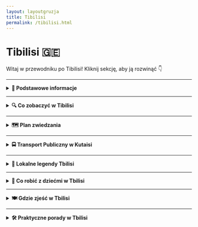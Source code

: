 ```yaml
---
layout: layoutgruzja
title: Tibilisi
permalink: /tibilisi.html
---
```


# Tibilisi 🇬🇪 

Witaj w przewodniku po Tibilisi! Kliknij sekcję, aby ją rozwinąć 👇


---

<details>
  <summary><strong>📌 Podstawowe informacje</strong></summary>

  <h3>🧭 KUTAISI – gruziński chill w pakiecie z historią</h3>

  <p>
    Kutaisi to nie jest metropolia z wieżowcami, w których gubisz GPS. To raczej miasto, które przywita cię jak stary znajomy – z kubkiem herbaty, winogronem i opowieścią o czasach, kiedy jeszcze nie było Google Maps, a ludzie pytali o drogę naprawdę (szok!). To miejsce, gdzie współczesność żyje w zgodzie z mitologią, a ulica z dziurą w asfalcie prowadzi do… UNESCO.
  </p>

  <p>
    To też prawdopodobnie jedyne miejsce na świecie, gdzie możesz zobaczyć świętą katedrę, zjeść khinkali za 10 zł, a potem iść do jaskini z nietoperzami – wszystko w jeden dzień. Kutaisi to taki miks: trochę wsi, trochę miasta, trochę bajki i trochę starej babci, która wie wszystko i częstuje cię czaczą. Jeśli szukasz czegoś autentycznego, nieprzefiltrowanego i z sercem – to tutaj.
  </p>
  

  <h4>✈️ Jak się dostać?</h4>
  <p>
    Lotnisko im. Dawida Budowniczego (KUT) obsługuje głównie tanie linie, więc jeśli złapiesz bilet za 100 zł, to gratulacje – masz przelot i jeszcze zostaje Ci na 40 pierogów z mięsem. Z lotniska do centrum jest ok. 20 km. Możesz:
  </p>
  <ul>
    <li>➡️ Wziąć <strong>autobus miejskim</strong> (ok. 2 GEL – czyli mniej niż napój gazowany w automacie)</li>
    <li>➡️ Złapać <strong>marszrutkę</strong> (czyli lokalny minibus – przeżycie samo w sobie, szczególnie jak kierowca słucha techno o 7 rano)</li>
    <li>➡️ <strong>Taxi</strong> – idealne dla zmęczonych, leniwych lub podróżujących z walizką większą niż życie. Ale uwaga: negocjuj cenę, najlepiej zanim ruszycie. Gruzini są mili, ale taxi to sport kontaktowy.</li>
  </ul>

  <h4>❤️ Dlaczego warto tu przyjechać?</h4>
  <ul>
    <li>Bo ludzie są tak gościnni, że po trzecim toaście za twoje zdrowie już nie wiesz, czy jesteś turystą, czy synem gospodarza.</li>
    <li>Bo jedzenie to nie żart – to rytuał. Chaczapuri, lobiani, khinkali… i wszystko z widokiem na góry lub rzekę.</li>
    <li>Bo jest tanio – tak tanio, że przez chwilę zastanowisz się, czy nie zostać tu na stałe i handlować nalewkami.</li>
    <li>Bo to idealna baza wypadowa – blisko masz jaskinie, wodospady, klasztory i więcej zieleni niż w niejednym parku narodowym.</li>
    <li>Bo Kutaisi nie udaje. Jest, jaki jest – i za to się go kocha.</li>
  </ul>

  <p><strong>Tip z serca:</strong> Jeśli w lokalnej knajpce ktoś zaprosi Cię na toast – nie odmawiaj. W Gruzji wino to nie tylko napój, to forma komunikacji, filozofia życia i, w sumie, jeden z podstawowych języków emocji.</p>
</details>


---

<details>
  <summary><strong>🔍 Co zobaczyć w Tibilisi</strong></summary>

<details>
  <summary><strong>🛕 Katedra Świętej Trójcy (Sameba)</strong></summary>
  <p><strong>Współrzędne:</strong> <em>41.6946° N, 44.8014° E</em></p>
  <p>Jeśli myślisz, że widziałeś już duże kościoły, przygotuj się na to, że <strong>Sameba</strong> zrobi z Twojego pojęcia "duży" chrześcijański placek. Ta monumentalna katedra to największa cerkiew w Gruzji i jedna z największych prawosławnych świątyń na świecie. Nie żartujemy – wygląda jakby ktoś zaprojektował ją w symulatorze budowlanym, a potem kliknął „maksymalna skala”.</p>
  
  <p>Sameba to prawdziwy kolos – <strong>84 metry wysokości</strong> (czyli prawie 30-piętrowy wieżowiec!) i rozpościera się na wzgórzu Elia, dumnie górując nad Tbilisi jak złocisty strażnik wiary i… dobrych widoków na miasto. Złota kopuła błyszczy w słońcu jak biżuteria babci na niedzielnej mszy, a sama bryła świątyni łączy w sobie klasykę gruzińskiej architektury cerkiewnej z nowoczesnym rozmachem.</p>

  <p>Budowę rozpoczęto w 1995 roku i ukończono w 2004 – więc jak na świątynię, to jest raczej nowość, niemalże „świeżynka z piekarni Pana Boga”. Ale nie daj się zwieść jej młodemu wiekowi – duchowość tego miejsca czuć tu równie mocno jak zapach kadzidła w święto Trójcy.</p>

  <p>W środku – cisza, półmrok, ikony, święci patrzący z murów, złote żyrandole niczym z bajki o tysiącu i jednej modlitwie. Wnętrze jest proste, ale monumentalne – żadnych barokowych zawijasów, tylko majestatyczna przestrzeń i poczucie, że to miejsce nie zostało stworzone dla turystów z selfie-stickiem, tylko dla duchowej zadumy (albo przynajmniej spokojnego „wow”).</p>

  <p>Wokół katedry znajduje się rozległy teren z ogrodami, fontannami i – jak to w Gruzji – obowiązkową dawką kotów, które okupują schody i wyglądają, jakby były tu dłużej niż sama świątynia.</p>

  <p><strong>📝 Praktycznie:</strong><br>
  • <strong>Wstęp:</strong> za darmo. Duchowość nie kosztuje, ale jeśli chcesz kupić świeczkę, wrzuć coś do puszki.<br>
  • <strong>Ubiór:</strong> kobiety proszone są o zakrycie głowy i ramion. Faceci – może nie krótkie spodenki do połowy uda, chyba że chcesz zostać źle potraktowany przez babuszki-strażniczki tradycji.<br>
  • <strong>Dojazd:</strong> z centrum Tbilisi najlepiej złapać Bolt albo podejść spacerem, jeśli chcesz po drodze zgubić trochę gruzińskich chinkali.<br>
  • <strong>Czas zwiedzania:</strong> 30 minut duchowego spaceru + 20 minut gapienia się na widok z tarasu + 10 minut robienia zdjęć, które i tak nie oddadzą skali.</p>

  <p><em>Katedra Sameba to jedno z tych miejsc, które trzeba zobaczyć nie tylko „bo przewodnik każe”, ale żeby poczuć, że Tbilisi to coś więcej niż ulice i restauracje – to miasto, które wierzy. Głośno, złoto i z rozmachem.</em></p>
</details>


<details>
  <summary><strong>🌉 Most Pokoju – szklany smok nad Kurą</strong></summary>
  <p><strong>Współrzędne:</strong> <em>41.6928° N, 44.8093° E</em></p>
  <p>Jeśli Gruzini mieliby mieć własnego smoka, to wyglądałby właśnie tak – cały w szkle i stali, wijący się nad rzeką Kurą niczym cybernetyczna jaszczurka z futurystycznej baśni. <strong>Most Pokoju</strong> to jeden z najbardziej charakterystycznych symboli nowoczesnego Tbilisi – błyszczący, odważny, kontrowersyjny. Jedni mówią: „wow, jak z Dubaju”, inni: „co to za suszarka do włosów?!”. Ale nikt nie przechodzi obojętnie.</p>

  <p>Zaprojektowany przez włoskiego architekta Michele De Lucchi (czyli: “robimy coś efektownego, niech się świeci!”), most został otwarty w 2010 roku i od razu stał się ulubionym miejscem spacerów, randek i... fotek na Instagram. Ma 156 metrów długości i łączy starą część miasta z nową – czyli dosłownie spina tradycję z nowoczesnością. Symbolicznie i praktycznie, bo bez niego trzeba by chodzić naokoło.</p>

  <p>Po zmroku konstrukcja naprawdę ożywa: tysiące LED-ów migoczą w zaprogramowanych sekwencjach, niby przekazując wiadomość w Morse’ie (ponoć koduje DNA – no cóż, nie pytaj). Ale wygląda to zjawiskowo, szczególnie z poziomu rzeki, więc jeśli chcesz poczuć się jak bohater romantycznego filmu science fiction, wieczorny spacer obowiązkowy.</p>

  <p><strong>📝 Praktycznie:</strong><br>
  • <strong>Wstęp:</strong> oczywiście darmowy – to most, nie teatr.<br>
  • <strong>Najlepszy czas na wizytę:</strong> tuż przed zachodem słońca, kiedy słońce odbija się w szkle, a potem można zostać na świetlne show.<br>
  • <strong>Ostrożnie:</strong> w wietrzne dni most trochę buja – nie polecany dla osób z lękiem wysokości i niechęcią do przezroczystych podłóg.<br>
  • <strong>Zdjęcia:</strong> idealne miejsce na widokówki z Tbilisi. Po obu stronach rzeki znajdziesz punkty z idealną kompozycją „most + rzeka + stare miasto + góry”. Fotografowie, szykujcie obiektywy.</p>

  <p><em>Most Pokoju to jeden z tych projektów, które albo się kocha, albo nie rozumie. Ale i tak się idzie, robi zdjęcie, wrzuca na relację i mówi: „Tbilisi mnie zaskoczyło”.</em></p>
</details>


<details>
  <summary><strong>🏰 Twierdza Narikala – strażniczka Tbilisi z widokiem marzeń</strong></summary>
  <p><strong>Współrzędne:</strong> <em>41.6864° N, 44.8089° E</em></p>
  <p>Jeśli Tbilisi miałoby swoje Westeros, to <strong>Narikala</strong> byłaby Żelaznym Tronem – dumnie góruje nad miastem, widoczna z prawie każdego miejsca i otoczona aurą tajemniczości (oraz niezliczonymi turystami z kijami do selfie). To średniowieczna forteca, która nie tylko widziała więcej niż niejeden podręcznik historii, ale też <em>wciąż</em> robi wrażenie, choć ząb czasu podgryza ją od wieków.</p>

  <p>Zbudowana już w IV wieku przez Persów (tak, Persów!), później rozbudowywana przez Arabów, Gruzinów, Mongołów i wszystko, co przeszło przez Kaukaz z mieczem w dłoni. Dziś z oryginalnych murów zostało to, co nie spłonęło, nie osunęło się ani nie wyleciało w powietrze – ale to właśnie te ruiny mają duszę. Tu nie chodzi o wypolerowane cegły, tylko o klimat.</p>

  <p>Wejście na twierdzę to mała przygoda: można się wspiąć pieszo krętymi uliczkami z dzielnicy Abanotubani (polecam – cardio gratis), albo wjechać wygodną kolejką linową, która startuje z Rike Park. Z góry rozpościera się panorama całego Tbilisi: dachy, rzeka, nowoczesne mosty, kopuły łaźni, góry w tle... Idealne miejsce, żeby usiąść, odpocząć i powiedzieć sobie: „warto było się pocić”.</p>

  <p>Na terenie twierdzy znajdziesz też <strong>cerkiew św. Mikołaja</strong> (odbudowaną, ale stylową), kilka schodków donikąd, fragmenty murów i – rzecz jasna – wszechobecne koty. Uwaga: nie ma tu barier ani siatek ochronnych, więc selfie na krawędzi to sport ekstremalny. Szanuj życie – nie wszystko dla Instagrama!</p>

  <p><strong>📝 Praktycznie:</strong><br>
  • <strong>Wstęp:</strong> darmowy, bo historia nie ma bileterki.<br>
  • <strong>Dojście:</strong> pieszo lub kolejką linową – jeśli boisz się wysokości, to pieszo; jeśli boisz się zmęczyć – to kolejką.<br>
  • <strong>Czas zwiedzania:</strong> ok. 1 godzina z przerwą na podziwianie widoków i dramatyczne zdjęcia z włosami rozwiewanymi przez wiatr.<br>
  • <strong>Uwaga:</strong> weź wodę! To wzgórze, nie Starbucks.</p>

  <p><em>Narikala to miejsce, gdzie historia spotyka horyzont. Idealne, żeby przypomnieć sobie, że Gruzja to coś więcej niż wino i chinkali (choć te też są ważne).</em></p>
</details>


<details>
  <summary><strong>♨️ Abanotubani – gdzie Tbilisi pachnie siarką i legendą</strong></summary>
  <p><strong>Współrzędne:</strong> <em>41.6886° N, 44.8085° E</em></p>
  <p>Jeśli poczujesz w Tbilisi zapach gotowanych jajek, nie panikuj – to nie awaria kanalizacji, tylko <strong>Abanotubani</strong>, czyli legendarna dzielnica łaźni siarkowych. Tak, SIARKOWYCH. Tak, nadal działają. Tak, to pachnie dokładnie tak, jak się domyślasz – ale w dobrym tego słowa znaczeniu (prawie).</p>

  <p>Według miejskiej legendy, to właśnie tutaj król Wachtang Gorgasali (ten z mieczem i ptakiem w herbie) upolował bażanta, który – ranny – wpadł do gorącego źródła i... się ugotował. Król uznał, że skoro źródła są tak gorące, to warto tu zbudować miasto. I tak powstało Tbilisi – od gruzińskiego <em>„tbili”</em>, czyli „ciepły”. Tak, stolica nazwana na cześć gorącej kąpieli. Genialne, prawda?</p>

  <p>Dziś Abanotubani to prawdziwy mikrokosmos: ceglane kopuły łaźni wyrastają z ziemi niczym grzyby, a z każdej bucha para i historia. Niektóre łaźnie są publiczne, inne bardziej „VIP”. Można wybrać kąpiel w siarce, masaż (czasem <em>bardzo intensywny</em>), szorowanie rękawicą typu rzeźnik deluxe, a na koniec kubek gorącej herbaty. Po wszystkim czujesz się jak nowonarodzony, tylko trochę śmierdzący minerałami.</p>

  <p>Najsłynniejsze łaźnie to: <strong>Orbeliani</strong> (ta z bajecznie błękitną fasadą w stylu perskim – prawie jak mini-meczet), <strong>Royal</strong> i <strong>Chreli Abano</strong>. Można wejść bez rezerwacji, ale wieczorami lepiej mieć miejscówkę, bo Gruzini też lubią się odmoczyć.</p>

  <p><strong>📝 Praktycznie:</strong><br>
  • <strong>Ceny:</strong> od kilku do kilkudziesięciu GEL – zależnie od opcji i poziomu luksusu (lub siarczystości).<br>
  • <strong>Co zabrać:</strong> ręcznik, klapki, duma do zostawienia na zewnątrz.<br>
  • <strong>Czas trwania:</strong> około godziny, chyba że zasiedzisz się jak suszona śliwka.<br>
  • <strong>Efekty uboczne:</strong> poprawa krążenia, gładsza skóra i... aromat jak z wulkanu. Ale naturalny!</p>

  <p><em>Abanotubani to miejsce, które pokazuje, że Tbilisi nie boi się pachnieć tak, jak wygląda – dziko, gorąco i z charakterem.</em></p>
</details>

 
<details>
  <summary><strong>🤖 Rike Park – futurystyczna dżungla w centrum Tbilisi</strong></summary>
  <p><strong>Współrzędne:</strong> <em>41.6935° N, 44.8108° E</em></p>
  <p>Witaj w <strong>Rike Park</strong>, czyli najbardziej „co tu się wydarzyło?” miejscu w całym Tbilisi. To zielona przestrzeń tuż nad rzeką Kurą, idealna na spacer, drzemkę w cieniu, puszczanie baniek mydlanych lub... rozkminianie dziwnej architektury, która wygląda jakby ktoś zostawił render z programu 3D i zapomniał anulować projekt.</p>

  <p>Znajdziesz tu m.in. <strong>dwa srebrne tuby</strong>, oficjalnie mające być „nowoczesnym centrum kultury”. Niewykluczone, że są też stacją dokującą dla statków kosmicznych albo stylizowaną repliką nosa Terminatora. Jedno jest pewne – obok nie da się przejść obojętnie. Obok parku znajduje się również <strong>Pałac Prezydencki</strong>, który przypomina krzyżówkę Kapitolu z pałacem ślubów z lat 90. – widocznie ktoś miał rozmach i budżet.</p>

  <p>To właśnie stąd odjeżdża <strong>kolejka linowa na Narikalę</strong>, więc miejsce jest pełne turystów, dzieci na hulajnogach i gołębi z kompleksami. W pogodne dni można tu złapać pokaz fontann (czasem nawet z muzyką!) i po prostu usiąść na trawie, żeby podumać nad tym, jak Tbilisi potrafi łączyć bajkowe ruiny z futurystycznymi tubami bez cienia skrępowania.</p>

  <p><strong>📝 Praktycznie:</strong><br>
  • <strong>Wstęp:</strong> darmowy – jak każdy dobry park.<br>
  • <strong>Atrakcje:</strong> place zabaw, fontanny, szachownice, dmuchane zamki, przypadkowi performerzy, i nieprzypadkowa kolejka linowa.<br>
  • <strong>Idealny czas:</strong> popołudnie lub wieczór – można się zrelaksować po zwiedzaniu Starego Miasta lub rozciągnąć przed wspinaczką na Narikalę.<br>
  • <strong>Uwaga:</strong> latem bywa gorąco i mało cienia – weź kapelusz, wodę i dużo ironii dla otaczającej architektury.</p>

  <p><em>Rike Park to nie tylko zielona oaza, ale też architektoniczny eksperyment na żywym organizmie miasta. Tbilisi w pigułce: trochę szaleństwa, trochę betonu, dużo uroku.</em></p>
</details>

<details>
  <summary><strong>🍷 Ulica Shardeni – najmodniejszy chaos Starego Miasta</strong></summary>
  <p><strong>Współrzędne:</strong> <em>41.6912° N, 44.8081° E</em></p>
  <p>Jeśli Tbilisi miałoby własne Montmartre, tylko z winem zamiast absyntu, to byłaby to <strong>ulica Shardeni</strong>. Oficjalnie: historyczna uliczka nazwą nawiązująca do XVIII-wiecznego francuskiego misjonarza. W praktyce: deptak pełen kawiarenek, winotek, galerii sztuki, barów z różnym poziomem głośności i muzyki, która niekoniecznie musi pasować do gruzińskiego folkloru.</p>

  <p>Shardeni to miejsce, gdzie nowoczesność przesiaduje na kolanach historii – fasady wyglądają jakby pamiętały cara, ale w środku znajdziesz espresso z mlekiem owsianym, sushi albo wystawę neonowej sztuki abstrakcyjnej. Ulica jest krótka, ale intensywna: zaczyna się spokojnie, a kończy – zależnie od pory dnia – albo rozmową przy lamparciej lampce wina, albo tańcem z nieznajomymi w podziemnym klubie.</p>

  <p>W okolicy warto też zagubić się w bocznych uliczkach – tu co chwilę coś się dzieje: stary balkon ze świeżym praniem, sklep z rękodziełem, galeria pod gołym niebem, a za rogiem... łaźnie siarkowe i wejście do twierdzy Narikala. Shardeni to nie tylko ulica – to stan ducha, lekko zamroczonego duchem gruzińskiej gościnności.</p>

  <p><strong>📝 Praktycznie:</strong><br>
  • <strong>Godziny szczytu:</strong> wieczór – kiedy miasto zamienia się w plenerową restaurację z muzyką na żywo.<br>
  • <strong>Dla kogo:</strong> dla każdego, kto lubi być tu, gdzie coś się dzieje – ale też wie, kiedy odejść z godnością.<br>
  • <strong>Co zjeść/wypić:</strong> lokalne wino, chaczapuri z twistem, khinkali w wersji fusion (serio), albo po prostu klasyczną kawę z widokiem na kolorową ulicę.<br>
  • <strong>Uwaga:</strong> wieczorami tłoczno – i głośno. Ale kto do Shardeni idzie po ciszę, ten się przeliczył.</p>

  <p><em>Ulica Shardeni to gruzińska odpowiedź na pytanie: „A może by tak coś zjeść, wypić i jeszcze się zakochać – choćby w architekturze?”</em></p>
</details>


<details>
  <summary><strong>🗽 Matka Gruzji – uśmiechnięta, ale z mieczem</strong></summary>
  <p><strong>Współrzędne:</strong> <em>41.6875° N, 44.8096° E</em></p>
  <p>Jeśli Tbilisi miałoby jednego przedstawiciela, który mógłby stanąć do walki w gruzińskim <em>„Mam Talent”</em>, to byłaby to bez wątpienia <strong>Matka Gruzji</strong>. Z mieczem w jednej ręce i kielichem w drugiej, to jakby statua zrobiona z <em>„przytulnej siły”</em>. Uśmiecha się do gości, ale z lekkim ostrzeżeniem – „Chcesz wina? Proszę bardzo. Ale jeśli przyjdziesz z niechcianymi zamiarami, poczujesz to na własnej skórze”.</p>

  <p>Ten majestatyczny pomnik powstał w 1958 roku, a jego autor, <strong>Elguja Amashukeli</strong>, postanowił upamiętnić 1500-lecie Tbilisi. Jest tu wszystko, co charakteryzuje Gruzję: gościnność i duma narodowa, które jednocześnie są trochę jak wino – im starsze, tym mocniejsze. Matka Gruzji, w pełnym gruzińskim stroju, patrzy z 20 metrów w dół na całe miasto, jakby stąd miała na oku wszystkich przechodniów. Miecz w ręce prawej to symbol siły i gotowości do obrony kraju, a kielich w lewej – to oznaka serdeczności i zaproszenie do kieliszka wina (w końcu, kto mógłby odmówić?).</p>

  <p>Pomnik znajduje się na wzgórzu Sololaki, więc warto się przygotować na odrobinę wspinaczki, chyba że wolisz skorzystać z <strong>kolejki linowej</strong>, która zabierze cię na sam szczyt. Mimo że droga piesza nie jest najłatwiejsza (i może poczuć się trochę jak trening na Everest), to cała wędrówka wynagradza się pięknym widokiem na miasto. W szczególności, gdy zbliżasz się do szczytu, możesz poczuć się jak zdobywca, a Tbilisi leży u twoich stóp. Czysta magia.</p>

  <p>Po drodze warto zwrócić uwagę na nieoczywiste detale – same wzgórze, z którego Matka Gruzji spogląda na Tbilisi, jest pełne tajemnic. A z samej góry, gdzie znajduje się posąg, rozpościera się niesamowita panorama – od starożytnych ruin po nowoczesne, szklane budynki. Idealne miejsce na sesję zdjęciową albo po prostu chwilę ciszy, by odpocząć i podziwiać miasto w pełnej krasie.</p>

  <p><strong>📝 Praktycznie:</strong><br>
  • <strong>Wstęp:</strong> darmowy – bo kto miałby zażyczyć sobie opłatę za popatrzenie na matkę z takiego dystansu?<br>
  • <strong>Godziny otwarcia:</strong> pomnik jest dostępny całą dobę, choć wieczorem zyskuje nieco więcej magii – zwłaszcza, gdy oświetlenie rozświetli Tbilisi, a pomnik zyskuje niesamowity klimat.<br>
  • <strong>Najlepszy czas:</strong> wieczór – panorama miasta w blasku zachodzącego słońca i światła nocnych uliczek sprawia, że Matka Gruzji wygląda jak bohaterka jakiegoś filmowego epickiego zakończenia.<br>
  • <strong>Dojazd:</strong> można dojść pieszo od strony Abanotubani lub skorzystać z <strong>kolejki linowej</strong> z Rike Parku. Piesza wędrówka to już trochę wspinaczka, więc jeśli masz zamiar ruszyć na górę, upewnij się, że masz wygodne buty (i zapas wody, bo latem bywa gorąco!).</p>

  <p><strong>Co zabrać:</strong> najlepszy zestaw to aparat (bo widok zapiera dech w piersiach), woda (jeśli idziesz pieszo), a także kapelusz lub czapkę (bo na górze bywa wietrznie i słonecznie).<br>
  • <strong>Uwaga:</strong> Na górze może być wietrznie, a także niektóre dni są bardziej turystyczne niż inne, więc warto odwiedzić to miejsce wcześnie rano lub późnym wieczorem, kiedy jest mniej ludzi.</p>

  <p><em>Matka Gruzji to pomnik, który przekazuje jednocześnie dwie wiadomości: "Witaj, gościu, w moich progach!" oraz "Lepiej nie próbuj mnie zignorować". Tak czy siak – do Tbilisi wrócisz nie tylko z widokami, ale z pełnym sercem Gruzji.</em></p>
</details>


<details>
    <summary><strong>🎭 Teatr Rezo Gabriadze i Zegarowa Wieża</strong></summary>
 
 <p> Magiczna, krzywa wieża jak z bajki o Pinokiu. Co godzinę pojawia się aniołek. Plus: teatr lalkowy dla dorosłych – cudowny i trochę dziwaczny.</p>
</details>

<details>
    <summary><strong>🌇 Mtatsminda – wzgórze z lunaparkiem</strong></summary>
 
 <p>Dojedziesz zabytkową kolejką. Na górze: młyńskie koło, karuzele, fast food i najlepszy widok na miasto. Raj dla dzieci i fotografów z dronem.</p>

</details>


<details>
    <summary><strong>🕵️‍♂️ Sekretne miejsca Tibilisi</strong></summary>

<details>
  <summary><strong>🔮 Ukryta kawiarnia w zegarowej wieży Rezo Gabriadze</strong></summary>
  <p>
  – Z tyłu bajkowej wieży mieści się maleńka kawiarnia, która wygląda jak nora czarodzieja. Serwują kawę, wino i inspirację – trudno trafić, ale warto!</p>
</details>

<details>
  <summary><strong>🌊 Wodospad w centrum miasta</strong></summary>
 <p>
  – Tak, w samym sercu Tbilisi – w Ogrodzie Botanicznym lub przy łaźniach siarkowych – znajdziesz prawdziwy wodospad. Można się schłodzić lub zrobić zdjęcie jak z Bali, ale bez filtrów.</p>
</details>

 <details>
    <summary><strong>🌿 Ukryte łaźnie siarkowe pod mostem</strong></summary>
    <p>Wszyscy idą do głównej Abanotubani, a Ty skręć pod most i znajdź niewielkie, lokalne łaźnie, gdzie nie ma turystów ani cenników po angielsku. Prawdziwe gruzińskie doświadczenie!</p>
  </details>

  <details>
    <summary><strong>🎨 Podwórka z mozaikami przy Betlemi Street</strong></summary>
    <p>Spacerując w stronę kościoła Betlemi, zerkaj za bramki – znajdziesz podwórka z kolorowymi mozaikami i niesamowitymi schodami, które wyglądają jak mural na żywo.</p>
  </details>

  <details>
    <summary><strong>🍷 Winiarnia w piwnicy bez szyldu</strong></summary>
    <p>Na ulicy Galaktion Tabidze znajduje się nieoznakowana piwnica z domowym winem. Wejdź przez ciężkie drzwi z metalowym dzwonkiem. Jeśli masz szczęście – zostaniesz na toast z właścicielem.</p>
  </details>

  <details>
    <summary><strong>🧿 Ściana z czarną magią</strong></summary>
    <p>Za Rezo Gabriadze Theatre, na tyłach kawiarni, znajdziesz ścianę z tajemniczymi napisami i symbolami. Legenda mówi, że powstała po zjeździe gruzińskich poetów-okultystów w latach 70.</p>
  </details>

  <details>
    <summary><strong>🐾 Koci zaułek w Sololaki</strong></summary>
    <p>W dzielnicy Sololaki, przy ukrytej uliczce Ietim-Gurji, mieszka kilkadziesiąt kotów – dokarmianych przez sąsiadów, fotografowanych przez wtajemniczonych. Kocia enklawa ciszy.</p>
  </details>

<details>
    <summary><strong>🚪 Dziwne drzwi z magicznym widokiem (ul. Betlemi</strong></summary>
  
 <p> Wchodząc na punkt widokowy obok kościoła Betlemi, znajdziesz tajemnicze, stare drzwi, które prowadzą donikąd. Ale obok nich: najpiękniejszy widok na stare miasto.</p>
</details>

<details>
    <summary><strong>🎨 Muralowe podwórka na Avlabari</strong></summary>
   
  <p>Blokowiska? Tak, ale z duszą. Tutejsze podwórka ozdobione są gigantycznymi muralami i graffiti – street art w gruzińskim wydaniu. Można się zgubić i zakochać.</p>
</details>

<details>
    <summary><strong>🍷 Miniwinnice w podziemiach</strong></summary>
   
  <p>Niektóre restauracje mają miniaturowe piwniczki z własnym winem – nie zawsze są oznaczone, więc trzeba zapytać kelnera. Czasem dostaniesz kieliszek „od babci z Kachetii”.</p>
</details>

<details>
    <summary><strong>🦉 Dom z sową</strong></summary>
    
  <p>Przy jednej z bocznych ulic znajdziesz dom z dziwną, ceramiczną sową nad drzwiami. Nikt nie wie po co, ale każdy robi zdjęcie. Takie tylko w Tbilisi.</p>
</details>

<details>
    <summary><strong>🕯️ Kapliczka w skale za twierdzą Narikala</strong></summary>
  
  <p>Jeśli zejdziesz z murów po cichym, kamiennym szlaku – trafisz do ukrytej kapliczki z ikonami. Miejsce na chwilę ciszy, zapalenie świeczki… albo zrobienie klimatycznej foty.</p>
</details>


</details>
</details>
      
---

<details>
  <summary><strong>🗺️ Plan zwiedzania</strong></summary>

<details>
  <summary><strong>🗓 Dzień 1 – Pierwsze koty za płoty (i pierwszy chaczapuri na talerzu)</strong></summary>

  <h3>🔹 Start: Plac Centralny i Fontanna Kolchidy</h3>
  <p>
    Zacznijmy tam, gdzie wszyscy zaczynają... nawet jeśli nie mają pojęcia, dokąd iść dalej. Fontanna Kolchidy to taki kutaiski odpowiednik Times Square, tylko zamiast neonów mamy złote (no, prawie) konie, barana i inne cuda, które wyglądają jakby zleciały z nieba – a może z mitologii. Zrób sobie selfie, udawaj, że znasz się na sztuce, i kieruj się dalej.
  </p>

  <h3>🔹 Biały Most (który jest biały, ale nie do końca)</h3>
  <p>
    Most jak most – można przejść, można się zatrzymać i popatrzeć na rzekę Rioni, która płynie tu od tysięcy lat i nadal się nie znudziła. Uwaga: nie patrz w dół, jeśli masz lęk wysokości, i nie patrz za długo w górę, bo zignorujesz piękne murale obok. Po prawej – kawiarnie, po lewej – nic nie ma. A w środku – Ty, zachwycony swoim życiem.
  </p>

  <h3>🔹 Katedra Bagrati – czyli świętość z widokiem</h3>
  <p>
    Pora na trochę podniosłej atmosfery. Katedra Bagrati stoi sobie dumnie na wzgórzu, jakby chciała powiedzieć: „Patrzcie, jeszcze tu jestem!”. Widok z góry? Sztos. Historia? Tysiącletnia. Remont? Wieczny. Ale mimo wszystko warto – nie tylko dla selfie, ale też dla chwili refleksji, czy może jednak chcesz zostać mnichem z widokiem.
  </p>

  <h3>🔹 Obiadek czas start – Restauracja <em>Palaty</em> albo <em>Baraka</em></h3>
  <p>
    Chinkali, chaczapuri, lobiani – i to wszystko z widokiem na ulicę, którą co chwilę przejeżdża marszrutka trąbiąca jakby ogłaszała koniec świata. Ale to nie szkodzi. Jedzenie? Boskie. Obsługa? Miła, ale nie nachalna. A ceny? Zaskakująco ludzkie. Po takim posiłku będziesz gotów na dalsze eksploracje lub krótką drzemkę (która czasem zmienia się w długą).
  </p>

  <h3>🔹 Murale i sekretne przejścia przy ul. Tsereteli</h3>
  <p>
    Tu wchodzimy w klimaty street-artowo-detektywistyczne. Murale Kutaisi to nie tylko babcia z wielkim spojrzeniem i mural z samowarem – to całe mini-muzeum na świeżym powietrzu. Zajrzyj w bramy, podejdź do starych kamienic, powąchaj trochę historii (i kotów), i zobacz, co kryje się za niepozornymi drzwiami. Hint: czasem to kawiarnia, czasem warsztat, czasem... pustka.
  </p>

  <h3>🔹 Wieczór: Kawa w jednej z ukrytych kawiarni</h3>
  <p>
    Dzień kończymy w stylu bohemy – kawa, deser i koniecznie stolik z widokiem na nic konkretnego. Może to być <strong>Museum Cafe</strong> albo jakaś bezimienna kawiarnia, o której wiedzą tylko miejscowi i babcia, która tam codziennie szydełkuje. Zamów kawę, udawaj, że piszesz powieść i zakończ dzień z przekonaniem, że Kutaisi to całkiem niezłe miejsce do życia. Choćby przez trzy dni.
  </p>
</details>

  <details>
  <summary><strong>🗓 Dzień 2 – W góry, do jaskiń i lekko poza zasięg Wi-Fi</strong></summary>

  <h3>🔹 Start: Kanion Okatse – czyli natura robi pokaz</h3>
  <p>
    Zaczynamy z grubej rury. Kanion Okatse to taka naturalna wersja parku linowego, tylko zamiast linek masz mosty i ścieżki zawieszone nad przepaścią. Trochę adrenaliny, trochę potu, sporo „ooo” i „ło matko”. Uwaga: selfie z barierki tylko dla ludzi z dobrą równowagą i silnym Wi-Fi (bo zasięg tu to temat rzeka). Buty? Wygodne. Nastrój? Podziw plus zadyszka.
  </p>

  <h3>🔹 Prometeusz? Zobaczymy, co tam ukrywał – Jaskinie Prometeusza</h3>
  <p>
    Po kanionie czas na wnętrze ziemi. Jaskinie Prometeusza to nie tylko woda, stalaktyty i przewodnik, który mówi szybciej niż Google Translate – to też łódka! Tak, na końcu pływa się łódką w podziemnym klimacie jak z filmów przygodowych klasy B. Kolorowe światła? Są. Akustyka? Idealna do rozważań egzystencjalnych. Kask? Na szczęście nie trzeba.
  </p>

  <h3>🔹 Przerwa na lunch – Rustaveli Restaurant albo piknik z widokiem</h3>
  <p>
    Teraz czas coś zjeść. Jeśli wracasz do miasta – Rustaveli Restaurant. Jeśli zostałeś gdzieś w okolicach – polecamy lokalny market, trochę sera, chleb i pomidory większe niż Twoja dłoń. Zjeść to można gdziekolwiek, bo w Gruzji wszystko smakuje lepiej z widokiem i lekkim kurzem na spodniach.
  </p>

  <h3>🔹 Wieczór: Powrót do Kutaisi i relaks (czyt. wino i chinkali)</h3>
  <p>
    Dzień kończymy tradycyjnie: kieliszek wina, może dwa. Na stole coś lokalnego, rozmowy z przypadkowym Niemcem, który rzucił pracę w korporacji i teraz zbiera zioła w Swanetii. Kutaisi wie, jak zamykać dzień – bez pośpiechu, z humorem i lekko niechlujnym toastem: <em>gaumarjos!</em>
  </p>
</details>

  <details>
  <summary><strong>🗓 Dzień 3 – Ucieczka z miasta: tajemnicze monastyry i droga bez końca</strong></summary>

  <h3>🔹 Start: Śniadanie w Kutaisi – czyli „jeszcze jedną chaczapuri, proszę”</h3>
  <p>
    Zaczynamy dzień na miękko. Śniadanie gdzieś przy ulicy Rustaveli – kawa, ciasto z orzechami i świadomość, że znów zjadasz 1500 kalorii jeszcze przed 10:00. Ale nie szkodzi – dziś spalisz je wśród mnichów, lasów i kamieni, które mają więcej historii niż niejeden doktorat.
  </p>

  <h3>🔹 Monastyr Motsameta – mistycznie, zielono i prawie jak w „Władcy Pierścieni”</h3>
  <p>
    Rzut kamieniem od Kutaisi (ok. 15 minut taksówką lub marszrutką, jeśli lubisz adrenalinkę), a nagle jesteś w zupełnie innym świecie. Czerwony dach, klif, rzeka pod spodem i cisza taka, że słychać własne myśli (albo bzyczenie komara). Podobno jeśli przeczołgasz się pod ołtarzem, spełni się Twoje życzenie. Nie mówimy, że sprawdzaliśmy... ale tak, sprawdzaliśmy.
  </p>

  <h3>🔹 Monastyr Gelati – średniowieczna szkoła z marmurowym klimatem</h3>
  <p>
    Kolejny punkt programu to Gelati – wpisany na listę UNESCO, czyli tłumacząc na nasze: „to ważne, nawet jeśli nie wygląda jak Disneyland”. Założony przez króla Dawida Budowniczego (tak, serio tak się nazywał), to miejsce było kiedyś centrum wiedzy i nauki. Teraz to doskonała okazja, żeby pospacerować między murami i zadać sobie pytanie: czemu nie zostałem mnichem?
  </p>

  <h3>🔹 Przerwa obiadowa na łonie natury – czyli piknik jak z reklamy, ale bez agencji</h3>
  <p>
    W drodze powrotnej zatrzymaj się gdzieś przy drodze. Dosłownie. Lokalne sklepy oferują wszystko – chleb lawasz, ser, pomidory i słodkości, które przypominają plastelinę, ale smakują jak niebo. Zrób sobie piknik z widokiem na dolinę i pogadaj z jakimś pasterzem. On powie coś po gruzińsku, Ty się uśmiechniesz – i to wystarczy.
  </p>

  <h3>🔹 Tajemniczy most kolejowy – nostalgia, rdza i urok w pakiecie</h3>
  <p>
    W drodze powrotnej do miasta odwiedź opuszczony most kolejowy, gdzie kiedyś pociągi śmigały z takim rozmachem, że aż śruby drżały. Dziś – tylko Ty, trochę grafitti i aura tajemniczości. Idealne miejsce na zdjęcia, przemyślenia i pytanie „czemu ten most wciąż tu stoi?”. Odpowiedź: bo Gruzja to stan ducha, nie logiki.
  </p>

  <h3>🔹 Kolacja z powrotem w Kutaisi – powrót do cywilizacji (czyli chinkali)</h3>
  <p>
    Wieczorem wracamy na znane rejony – ulica Tsereteli, trochę świateł, trochę chaosu, trochę muzyki z głośnika, który ma więcej basu niż jakości. Siadasz w jednej z ukrytych knajpek, zamawiasz coś, co nie do końca rozumiesz – i to właśnie jest sedno podróżowania. A jak kelner przyniesie litrową butelkę domowego wina „gratis” – nie pytaj, po prostu pij.
  </p>

  <p><strong>Tip z serca:</strong> Nie bój się skręcać w boczne ścieżki. Czasem najlepsze miejsca nie mają tabliczek. Ani zasięgu. Ani toalety. Ale mają duszę.</p>
</details>

<details>
  <summary><strong>🗓 Dzień 4 – Dinozaury, szkło i górskie westchnienia</strong></summary>

  <h3>🦕 Park Sataplia</h3>
  <p>
    Gdzie indziej możesz postawić stopę tam, gdzie miliony lat temu stąpał dinozaur? Park Sataplia to miks jaskiniowej tajemnicy, prehistorycznych śladów i przeszklonego tarasu widokowego, na którym nogi drżą nie tylko z wrażenia. W cenie biletu: ślady dino, jaskinia z dyskotekowym oświetleniem i panorama, która odbiera mowę nawet najbardziej wygadanemu turyście.
  </p>

  <h3>🥾 Spacer po rezerwacie Sataplia</h3>
  <p>
    Po zejściu z tarasu warto się nie spieszyć. Rezerwat otaczający park to gęsty las z pachnącymi drzewami, śpiewem ptaków i trasami spacerowymi, które są tak spokojne, że aż podejrzane. Co jakiś czas trafiasz na tabliczkę informacyjną, z której dowiadujesz się, że ten mech jest starszy niż Twoja babcia.
  </p>

  <h3>🍽️ Lunch w lokalnej restauracji w pobliżu Sataplii</h3>
  <p>
    Gdzieś po drodze – czasem przy głównej, czasem za płotem – znajdziesz knajpkę, gdzie serwują chaczapuri większe niż Twoja głowa i lemoniadę tak naturalną, że sokowirówka powinna dostać za nią Oscara. Miejsce zależy od tego, gdzie zboczysz – ale zasada prosta: im bardziej niepozorne, tym smaczniejsze.
  </p>

  <h3>🏛️ Niko Berdzenishvili Kutaisi State Historical Museum</h3>
  <p>
    Wracając do miasta, zajrzyj do muzeum, w którym zgromadzono więcej artefaktów niż w piwnicy Twojej babci. Starożytne monety, ceramika, ubrania, a nawet ikony, które pamiętają jeszcze czasy, gdy selfie robiło się dłutem na kamieniu. Idealne miejsce, żeby odpocząć w klimatyzacji i udawać, że znasz się na historii.
  </p>

  <h3>🍦 Chwila relaksu w parku przy fontannie Kolchidy</h3>
  <p>
    Po takiej dawce wiedzy – należna nagroda. Weź lody (albo lokalne ciastko z nazwą, której nie umiesz wymówić) i usiądź przy fontannie Kolchidy. Złote posągi błyszczą jak biżuteria w tureckim serialu, a dzieci ganiają się między ławkami, jakby grawitacja była tylko sugestią. To miejsce ma klimat małego kurortu – tylko bez tłumów.
  </p>

  <p><strong>Tip z serca:</strong> Weź wygodne buty, zapas wody i trochę gotówki – w okolicach Sataplii kartą zapłacisz co najwyżej za dobre intencje.</p>
</details>


 <details>
  <summary><strong>🗓 Dzień 5 – Plusk, chlup, och i ach: wodna strona Kutaisi</strong></summary>

  <h3>🔹 Start: kawa z widokiem na Rioni</h3>
  <p>
    Zaczynamy leniwie – kawa z widokiem na rzekę Rioni. To ta, która dzieli Kutaisi na dwie części i próbuje udawać Sekwanę, tylko z mniejszą ilością mostów i większą ilością prania suszącego się na balkonie. Idealne tło do porannego „nicnierobienia”.
  </p>

  <h3>🔹 Wypad nad jezioro Lajlashi – czyli gruzińskie Malediwy (z mniejszą ilością kokosów)</h3>
  <p>
    Lajlashi to perła ukryta w górach Raczy, oddalona od Kutaisi o jakieś 2–2,5 godziny jazdy autem (więc najlepiej wypożyczyć furę albo złapać kierowcę z chęcią przygody). Co w tym jeziorze takiego szczególnego? Turkusowa woda, mini-wyspy i klimat „rajskiego końca świata”, który wynagradza każdą minutę drogi. Miejscowi kąpią się tu, grillują i zapraszają do stołu ludzi, których znają od 3 minut. Czyli Ciebie.
  </p>

  <h3>🔹 Alternatywa bliżej: wodospady Kinchkha i okoliczne kąpieliska</h3>
  <p>
    Jeśli nie chcesz się bujać tak daleko, to kierunek: wodospad Kinchkha. Około godzina drogi, a widoki – jak z reklamy dezodorantu „dla mężczyzn aktywnych”. Woda spada z 70 metrów, otacza Cię las, śpiewają ptaki i komary próbują dołączyć do obiadu. Plus bonus – naturalne zbiorniki wodne, w których możesz się wykąpać (zimno? Pewnie. Ale jakże instagramowo).
  </p>

  <h3>🔹 Obiad po drodze – chinkali na świeżym powietrzu</h3>
  <p>
    Po takich atrakcjach czas na nagrodę. Znajdziesz lokalne knajpki przy drodze – takie z plastikowymi stołami i babcią w kuchni. To te najlepsze. Zamawiasz chinkali, grillowaną rybę (jeśli mają) i wodę… znaczy wino. I nie, nie pytaj, co to za ryba. Po prostu jedz.
  </p>

  <h3>🔹 Powrót przez zachód słońca – obowiązkowo!</h3>
  <p>
    Nieważne, czy wracasz z jeziora czy spod wodospadu – złap zachód słońca nad Rioni. Niebo robi się tu różowo-fioletowe jak waty cukrowe na festynie, a miasto na chwilę wygląda jak z bajki. Idealne na zakończenie dnia, zanim znów wpadniesz w objęcia gruzińskiej kuchni i nieplanowanej supry.
  </p>

  <p><strong>Tip z serca:</strong> Weź klapki, ręcznik i luz. Dzień nad wodą nie wymaga perfekcji – tylko odrobiny słońca i odwagi do kąpieli w czymś, co przypomina topniejący lodowiec.</p>
</details>



</details>

---

<details>
  <summary><strong>🚍 Transport Publiczny w Kutaisi</strong></summary>

  <p>
    Kutaisi, chociaż nie jest największym miastem Gruzji, ma całkiem dobrze zorganizowany system transportu publicznego, który ułatwia poruszanie się po nim, a jednocześnie pozwala poczuć się jak prawdziwy lokalny mieszkaniec. Choć nie znajdziesz tu metra ani długich tramwajowych tras, to miasto skutecznie poradziło sobie z innymi środkami transportu.
  </p>

  <h4>🚌 Autobusy</h4>
  <p>
    Autobusy to najpopularniejszy sposób poruszania się po Kutaisi. Kursują regularnie, obejmując większą część miasta i okolice. Bilety są bardzo tanie, więc nie musisz się martwić o wysokie koszty transportu. Można je kupić u kierowcy, a ceny są uzależnione od odległości, ale raczej niewielkie – za przejazd zapłacisz dosłownie kilka gruzińskich lari. Autobusy w Kutaisi mają swoje przystanki w kluczowych punktach miasta, a ich trasy obejmują także najważniejsze atrakcje turystyczne.
  </p>

  <h4>🚖 Taksówki</h4>
  <p>
    Taksówki w Kutaisi są dostępne prawie na każdym rogu, szczególnie w centrum miasta. To wygodna opcja, jeśli nie chcesz czekać na autobus lub masz do pokonania większą odległość. Warto jednak pamiętać, że ceny nie są regulowane, więc warto przed wyruszeniem uzgodnić z kierowcą cenę przejazdu lub po prostu zapytać o koszt, aby uniknąć nieprzyjemnych niespodzianek. Jeśli zdecydujesz się na taksówkę, pamiętaj, żeby zawsze korzystać z oficjalnych, zaufanych firm taksówkarskich, bo w Kutaisi nie brakuje też nieco mniej profesjonalnych kierowców.
  </p>

  <h4>🚲 Rowery i Skutery</h4>
  <p>
    Jeśli lubisz aktywność fizyczną, Kutaisi oferuje również opcję wynajmu rowerów i skuterów elektrycznych. Jest to świetna opcja, jeśli chcesz szybko przejechać po mieście, a do tego cieszyć się widokami i wziąć głęboki oddech świeżego powietrza. Wiele kawiarni i atrakcji w Kutaisi oferuje wynajem tych pojazdów, więc bez problemu znajdziesz punkt, gdzie możesz je wypożyczyć na godziny lub dni. To dobry sposób na poczucie się jak prawdziwy turysta na dwóch kółkach.
  </p>

  <h4>🛵 Minibusy (Marszrutki)</h4>
  <p>
    Marszrutki to małe, minibusy kursujące na stałych trasach, które są popularne w Gruzji. W Kutaisi działają one zarówno w obrębie samego miasta, jak i na trasach międzymiastowych. Marszrutki są szybkie i wygodne, ale warto być przygotowanym na większą ilość pasażerów w godzinach szczytu. Ceny są bardzo przystępne i wynoszą zwykle mniej niż za taksówkę, a podróż jest dość szybka. Minibusy są doskonałym rozwiązaniem, jeśli chcesz wybrać się do mniej popularnych miejsc w Kutaisi lub na obrzeżach miasta.
  </p>

  <h4>🚗 Wynajem Samochodu</h4>
  <p>
    Jeśli chcesz w pełni poczuć się jak władca drogi, wynajem samochodu to opcja, którą warto rozważyć. W Kutaisi działa wiele firm wynajmujących pojazdy, a ceny są bardzo przystępne w porównaniu do zachodnich standardów. Dzięki wynajętemu samochodowi możesz bez problemu zwiedzić okolice Kutaisi, w tym górzyste regiony i piękne krajobrazy. Ważne jest jednak, żeby pamiętać o specyfice gruzińskiego ruchu drogowego, który może różnić się od tego, do czego jesteś przyzwyczajony.
  </p>

</details>

---

<details>
  <summary><strong>🦄 Lokalne legendy Tbilisi</strong></summary>

  <p><strong>🔥 Legenda o gorącym źródle i założeniu miasta</strong><br>
  Dawno, dawno temu (czyli ok. V wieku), król Wachtang Gorgasali polował sobie na bażanta. Strzelił, ptak spadł… prosto do gorącego źródła! Królowi tak się spodobało ciepło i para, że postanowił założyć miasto – i nazwał je Tbilisi, od „tbili” czyli „ciepły”. Gdyby nie ten bażant, kto wie – może dziś byłaby tu tylko sauna i winnica?</p>

  <p><strong>🦅 Wieża króla i porwana miłość</strong><br>
  Na szczycie wzgórza stała niegdyś wieża, gdzie król przetrzymywał swoją córkę, zakochaną w biednym chłopaku z Doliny. Ona pisała wiersze, on grał na duduku, ale miłość była zakazana. Legenda głosi, że duch dziewczyny nadal spaceruje w okolicach twierdzy Narikala – czasem słychać szepty i muzykę o świcie.</p>

  <p><strong>👣 Kamienne schody grzechu</strong><br>
  W okolicach Abanotubani (dzielnicy łaźni) podobno znajdują się schody, po których w nocy nie wolno schodzić, jeśli masz złe intencje. Według mieszkańców, grzesznicy potykają się tam „sami z siebie”, a uczciwi turyści schodzą bez problemu. Sprawdź, ale nie kłam!</p>

  <p><strong>🧙‍♂️ Stary szeptuch i mur niespełnionych życzeń</strong><br>
  Obok jednej z cerkwi, podobno wisi mur, do którego dawniej przychodzili zakochani. Jeśli szepty ich życzeń się pokrywały – z muru odpadała cegła. Kiedyś był tam też szeptuch – starzec, który „czytał” z echa. Dziś cegieł już mniej, ale echo zostało…</p>

  <p><strong>🪞 Lustro z ulicy Rustaveli</strong><br>
  W jednej z bram na alei Rustaveli podobno wisiało kiedyś zaklęte lustro – kto w nie spojrzał i pomyślał życzenie, miał dostać odpowiedź… ale tylko jeśli był trzeźwy. Lustro zniknęło – ale lokalni twierdzą, że „czasem wraca na chwilę”.</p>
</details>

---

<details>
 <summary><strong>🎈 Co robić z dziećmi w Tbilisi</strong></summary>
  
  <p>Gruzińska stolica może nie brzmi jak raj dla najmłodszych, ale... pozory mylą! Tbilisi ma mnóstwo miejsc, które zachwycą dzieci i pozwolą dorosłym odpocząć z kawą (lub winem) w ręku.</p>

  <ul>
    <li><strong>🦁 Ogród Zoologiczny (Tbilisi Zoo)</strong><br>
    Odnowiony po powodzi, niewielki, ale przyjemny – idealny na spokojne popołudnie. Obok znajduje się park z fontannami i strefa gastronomiczna.</li>

    <li><strong>🎡 Mtatsminda Park</strong><br>
    Park rozrywki na szczycie wzgórza – z diabelskim młynem, zjeżdżalniami, karuzelami i zapierającym dech w piersiach widokiem na całe miasto. Można dojechać <em>funikularem</em> – samo to już frajda!</li>

    <li><strong>🚂 Tbilisi Railway Museum</strong><br>
    Dla dzieciaków z obsesją na punkcie pociągów – stare lokomotywy, które można dotknąć, obfotografować i... powspinać się (mimo że niby nie wolno).</li>

    <li><strong>🚠 Kolejka linowa do twierdzy Narikala</strong><br>
    Podniebna podróż nad dachami Starego Miasta – krótka, tania i bardzo efektowna. Widok + zjazd z góry = dziecięce „WOW”.</li>

    <li><strong>🌿 Tbilisi Botanical Garden</strong><br>
    Ogromny ogród z wodospadem, mostami, trasami spacerowymi i miejscem na piknik. Idealny na relaksujący dzień w zieleni.</li>

    <li><strong>🧃 Karcze i place zabaw</strong><br>
    Tbilisi jest pełne małych skwerków i osiedlowych placów zabaw. Weź sok winogronowy (dla dziecka) i gruzińską lemoniadę (dla siebie) i odpocznij, patrząc jak dzieci ganiają za gołębiami.</li>
  </ul>

  <p><strong>Praktyczna rada:</strong> weź ze sobą chusteczki i cierpliwość – toalety publiczne bywają przygodą. Ale uśmiech gruzińskich babć wynagrodzi wszystko!</p>
</details>


---

<details>
 <summary><strong>🍽️ Gdzie zjeść w Tbilisi</strong></summary>
  
  <p>Tbilisi to kulinarna petarda – nawet najprostsza piekarnia serwuje dania, które rozkochają Cię w Gruzji. Tylko uwaga: tu się nie je, tu się ucztuje!</p>

  <ul>
    <li><strong>🥟 Pasanauri</strong><br>
    Miejsce na chinkali – gruzińskie pierogi wielkości pięści. Jedz rękami, zasysaj rosół i nie przejmuj się, że poleje się po brodzie – tak ma być!</li>

    <li><strong>🍕 Machakhela & Samikitno</strong><br>
    Dwa klasyczne lokale z tanim, domowym jedzeniem. Sery, chaczapuri, sałatki – raj za grosze. A do tego widok na Plac Wolności lub Stare Miasto.</li>

    <li><strong>🍳 Klike's Khinkali</strong><br>
    Małe, niepozorne miejsce, które robi najlepsze mini chinkali w mieście. Zajadają się nimi studenci i turyści z TikToka – i dobrze wiedzą, co robią.</li>

    <li><strong>🧀 Sofia Melnikova’s Fantastic Douqan</strong><br>
    Ukryty ogródek pod drzewami z fantastycznym jedzeniem fusion – tradycja z twistem. I ten klimat – jak z bajki.</li>

    <li><strong>🍷 Wine Factory N1</strong><br>
    Industrialna przestrzeń z winem z kvevri, rzemieślniczym piwem i food courtowym klimatem. Idealne na wieczór z przyjaciółmi i lokalną muzyką.</li>

    <li><strong>🥖 Piekarnie z ulicy</strong><br>
    Spróbuj gorącego puri prosto z pieca! W każdej dzielnicy znajdziesz babcię z chlebem, który smakuje jak dzieciństwo (tylko gruzińskie).</li>
  </ul>

  <p><strong>Protip:</strong> W Gruzji obowiązkowo zamów winogronową lemoniadę, <em>lobio</em> w glinianym garnku i nie bój się spytać o „coś lokalnego” – kelnerzy się rozpromienią i przyniosą coś, czego nawet Google nie zna.</p>
</details>


---

<details>
 <summary><strong>🛠️ Praktyczne porady w Tbilisi</strong></summary>

  <ul>
    <li><strong>💸 Płatności:</strong> Gruzja to kraj gotówki. Karta działa, ale w małych knajpkach i marszrutkach płacisz tylko lari. Bankomaty są wszędzie – najlepiej wybierać Bank of Georgia lub TBC Bank.</li>

    <li><strong>🚕 Taksówki:</strong> Zapomnij o łapaniu z ulicy. Ściągnij <em>Bolt</em> lub <em>Yandex Go</em> – tanio, szybko i bez negocjacji w stylu „skąd jesteś, to zapłacisz więcej”.</li>

    <li><strong>🥖 Jedzenie na ulicy:</strong> Spróbuj piekarni z puri, lokalnych warzywniaków i ulicznych lemoniad. Tanie i pyszne – idealne na szybki głód.</li>

    <li><strong>💬 Język:</strong> Gruziński to czarna magia. Ale spokojnie – młodzi mówią po angielsku, a starsi dogadają się na migi (lub rosyjski). Warto znać parę słówek:
      <ul>
        <li><em>Gmadlobt</em> – dziękuję</li>
        <li><em>Gamardżoba</em> – dzień dobry</li>
        <li><em>Ar minda</em> – nie chcę</li>
        <li><em>Dzalian gemrielia!</em> – bardzo smaczne!</li>
      </ul>
    </li>

    <li><strong>💁 Napiwki:</strong> Nie są obowiązkowe, ale mile widziane – zostaw 10% w restauracji. Czasem doliczone są do rachunku.</li>

    <li><strong>🥵 Pogoda:</strong> Latem gorąco jak w piekarniku. Klimatyzacja to luksus, nie standard. Zimą śniegu raczej brak, ale wieje lodowaty wiatr od Kaukazu.</li>

    <li><strong>🧻 Papier do WC:</strong> Nie wrzucamy do muszli! Kosz obok toalety – to lokalny standard.</li>

    <li><strong>🥴 Alkohol:</strong> Wino i czacza leją się strumieniami. Ale czacza to nie żart – kieliszek działa jak teleport. Uważaj przy toastach!</li>

    <li><strong>📱 Internet:</strong> Szybki i tani. Karta SIM? Kup w Magti lub Geocell – za kilka lari masz pakiet jak marzenie.</li>
  </ul>

  <p><strong>Podsumowując:</strong> Tbilisi to miks chaosu, gościnności i fantastycznego jedzenia. Przygotuj się na spacery, zdziwienia i lokalne absurdy – będzie pięknie!</p>
</details>

